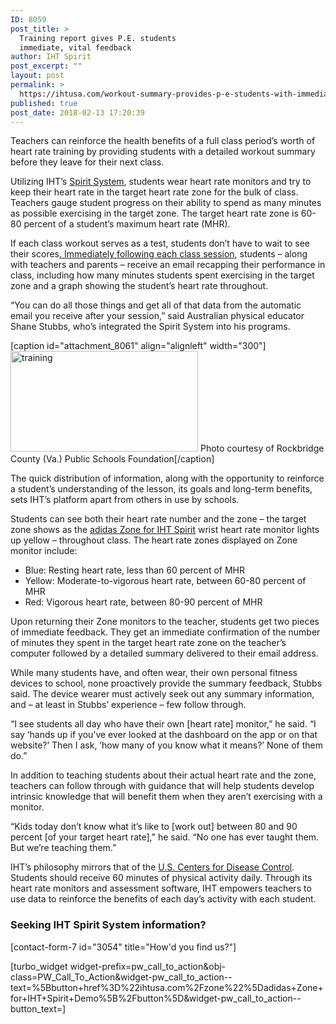 ```yaml
---
ID: 8059
post_title: >
  Training report gives P.E. students
  immediate, vital feedback
author: IHT Spirit
post_excerpt: ""
layout: post
permalink: >
  https://ihtusa.com/workout-summary-provides-p-e-students-with-immediate-vital-feedback/
published: true
post_date: 2018-02-13 17:20:39
---
```

<span style="font-weight: 400;">Teachers can reinforce the health benefits of a full class period’s worth of heart rate training by providing students with a detailed workout summary before they leave for their next class.</span>

<span style="font-weight: 400;">Utilizing IHT’s </span><a href="http://ihtusa.com/spirit-system"><span style="font-weight: 400;">Spirit System</span></a><span style="font-weight: 400;">, students wear heart rate monitors and try to keep their heart rate in the target heart rate zone for the bulk of class. Teachers gauge student progress on their ability to spend as many minutes as possible exercising in the target zone. The target heart rate zone is 60-80 percent of a student’s maximum heart rate (MHR). </span>

<span style="font-weight: 400;">If each class workout serves as a test, students don’t have to wait to see their scores</span><a href="https://ihtusa.com/personalizing-learning-using-immediate-feedback/"><span style="font-weight: 400;">. Immediately following each class session</span></a><span style="font-weight: 400;">, students – along with teachers and parents – receive an email recapping their performance in class, including how many minutes students spent exercising in the target zone and a graph showing the student’s heart rate throughout. </span>

<span style="font-weight: 400;">“You can do all those things and get all of that data from the automatic email you receive after your session,” said Australian physical educator Shane Stubbs, who’s integrated the Spirit System into his programs.</span><!--more-->

[caption id="attachment_8061" align="alignleft" width="300"]<a href="https://ihtusa.com/wp-content/uploads/2018/02/Journal1MRMSfea.jpg"><img class="wp-image-8061 size-medium" src="https://ihtusa.com/wp-content/uploads/2018/02/Journal1MRMSfea-300x161.jpg" alt="training" width="300" height="161" /></a> Photo courtesy of Rockbridge County (Va.) Public Schools Foundation[/caption]

<span style="font-weight: 400;">The quick distribution of information, along with the opportunity to reinforce a student’s understanding of the lesson, its goals and long-term benefits, sets IHT’s platform apart from others in use by schools.</span>

<span style="font-weight: 400;">Students can see both their heart rate number and the zone – the target zone shows as the </span><a href="https://ihtusa.com/zone/"><span style="font-weight: 400;">adidas Zone for IHT Spirit</span></a><span style="font-weight: 400;"> wrist heart rate monitor lights up yellow – throughout class. The heart rate zones displayed on Zone monitor include:</span>
<ul>
 	<li style="font-weight: 400;"><span style="font-weight: 400;">Blue: Resting heart rate, less than 60 percent of MHR</span></li>
 	<li style="font-weight: 400;"><span style="font-weight: 400;">Yellow: Moderate-to-vigorous heart rate, between 60-80 percent of MHR</span></li>
 	<li style="font-weight: 400;"><span style="font-weight: 400;">Red: Vigorous heart rate, between 80-90 percent of MHR</span></li>
</ul>
<span style="font-weight: 400;">Upon returning their Zone monitors to the teacher, students get two pieces of immediate feedback. They get an immediate confirmation of the number of minutes they spent in the target heart rate zone on the teacher’s computer followed by a detailed summary delivered to their email address. </span>

<span style="font-weight: 400;">While many students have, and often wear, their own personal fitness devices to school, none proactively provide the summary feedback, Stubbs said. The device wearer must actively seek out any summary information, and – at least in Stubbs’ experience – few follow through.</span>

<span style="font-weight: 400;">“I see students all day who have their own [heart rate] monitor,” he said. “I say ‘hands up if you’ve ever looked at the dashboard on the app or on that website?’ Then I ask, ‘how many of you know what it means?’ None of them do.”</span>

<span style="font-weight: 400;">In addition to teaching students about their actual heart rate and the zone, teachers can follow through with guidance that will help students develop intrinsic knowledge that will benefit them when they aren’t exercising with a monitor.</span>

<span style="font-weight: 400;">“Kids today don’t know what it’s like to [work out] between 80 and 90 percent [of your target heart rate],” he said. “No one has ever taught them. But we’re teaching them.”</span>

<span style="font-weight: 400;">IHT’s philosophy mirrors that of the </span><a href="https://www.cdc.gov/healthyschools/physicalactivity/guidelines.htm"><span style="font-weight: 400;">U.S. Centers for Disease Control</span></a><span style="font-weight: 400;">. Students should receive 60 minutes of physical activity daily. Through its heart rate monitors and assessment software, IHT empowers teachers to use data to reinforce the benefits of each day’s activity with each student.</span>
<h3 class="article-newsletter-signup">Seeking IHT Spirit System information?</h3>
<p class="article-newsletter-signup">[contact-form-7 id="3054" title="How'd you find us?"]</p>
[turbo_widget widget-prefix=pw_call_to_action&obj-class=PW_Call_To_Action&widget-pw_call_to_action--text=%5Bbutton+href%3D%22ihtusa.com%2Fzone%22%5Dadidas+Zone+for+IHT+Spirit+Demo%5B%2Fbutton%5D&widget-pw_call_to_action--button_text=]